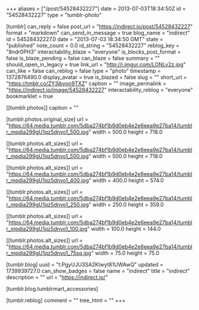 +++
aliases = ["/post/54528432227"]
date = 2013-07-03T18:34:50Z
id = "54528432227"
type = "tumblr-photo"

[tumblr]
can_reply = false
post_url = "https://indirect.io/post/54528432227"
format = "markdown"
can_send_in_message = true
blog_name = "indirect"
id = 54528432227.0
date = "2013-07-03 18:34:50 GMT"
state = "published"
note_count = 0.0
id_string = "54528432227"
reblog_key = "8ndr0PH3"
interactability_blaze = "everyone"
is_blocks_post_format = false
is_blaze_pending = false
can_blaze = false
summary = ""
should_open_in_legacy = true
link_url = "http://i.imgur.com/LONLv2z.jpg"
can_like = false
can_reblog = false
type = "photo"
timestamp = 1372876490.0
display_avatar = true
is_blazed = false
slug = ""
short_url = "https://tmblr.co/ZY3jbyoo9TXZ"
caption = ""
image_permalink = "https://indirect.io/image/54528432227"
interactability_reblog = "everyone"
bookmarklet = true

[[tumblr.photos]]
caption = ""

[tumblr.photos.original_size]
url = "https://64.media.tumblr.com/5dba274bf1b9d0eb4e2e6eea9e27ba14/tumblr_mpdia299gU1qz5dnvo1_500.jpg"
width = 500.0
height = 718.0

[[tumblr.photos.alt_sizes]]
url = "https://64.media.tumblr.com/5dba274bf1b9d0eb4e2e6eea9e27ba14/tumblr_mpdia299gU1qz5dnvo1_500.jpg"
width = 500.0
height = 718.0

[[tumblr.photos.alt_sizes]]
url = "https://64.media.tumblr.com/5dba274bf1b9d0eb4e2e6eea9e27ba14/tumblr_mpdia299gU1qz5dnvo1_400.jpg"
width = 400.0
height = 574.0

[[tumblr.photos.alt_sizes]]
url = "https://64.media.tumblr.com/5dba274bf1b9d0eb4e2e6eea9e27ba14/tumblr_mpdia299gU1qz5dnvo1_250.jpg"
width = 250.0
height = 359.0

[[tumblr.photos.alt_sizes]]
url = "https://64.media.tumblr.com/5dba274bf1b9d0eb4e2e6eea9e27ba14/tumblr_mpdia299gU1qz5dnvo1_100.jpg"
width = 100.0
height = 144.0

[[tumblr.photos.alt_sizes]]
url = "https://64.media.tumblr.com/5dba274bf1b9d0eb4e2e6eea9e27ba14/tumblr_mpdia299gU1qz5dnvo1_75sq.jpg"
width = 75.0
height = 75.0

[tumblr.blog]
uuid = "t:PgyUJU3SA2Klwyt81UWAwQ"
updated = 1739939727.0
can_show_badges = false
name = "indirect"
title = "indirect"
description = ""
url = "https://indirect.io/"

[tumblr.blog.tumblrmart_accessories]

[tumblr.reblog]
comment = ""
tree_html = ""
+++
